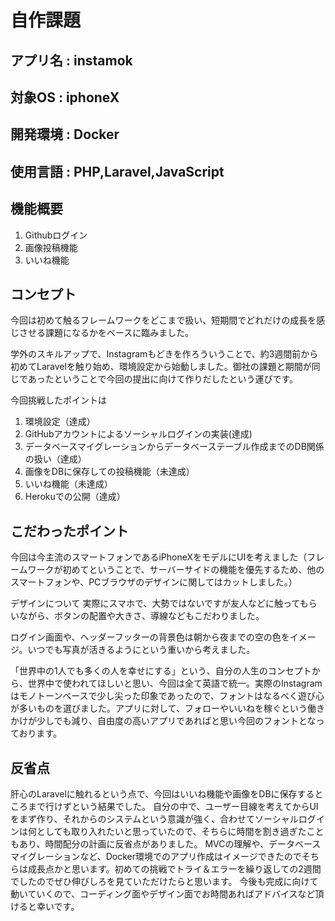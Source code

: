# 自作課題

## アプリ名 : instamok

## 対象OS : iphoneX

## 開発環境 : Docker

## 使用言語 : PHP,Laravel,JavaScript

## 機能概要

1. Githubログイン
2. 画像投稿機能
3. いいね機能

## コンセプト
今回は初めて触るフレームワークをどこまで扱い、短期間でどれだけの成長を感じさせる課題になるかをベースに臨みました。

学外のスキルアップで、Instagramもどきを作ろういうことで、約3週間前から初めてLaravelを触り始め、環境設定から始動しました。御社の課題と期間が同じであったということで今回の提出に向けて作りだしたという運びです。

今回挑戦したポイントは
1. 環境設定（達成）
2. GitHubアカウントによるソーシャルログインの実装(達成)
3. データベースマイグレーションからデータベーステーブル作成までのDB関係の扱い（達成）
4. 画像をDBに保存しての投稿機能（未達成）
5. いいね機能（未達成）
6. Herokuでの公開（達成）


## こだわったポイント
今回は今主流のスマートフォンであるiPhoneXをモデルにUIを考えました（フレームワークが初めてということで、サーバーサイドの機能を優先するため、他のスマートフォンや、PCブラウザのデザインに関してはカットしました。）

デザインについて
実際にスマホで、大勢ではないですが友人などに触ってもらいながら、ボタンの配置や大きさ、導線などもこだわりました。

ログイン画面や、ヘッダーフッターの背景色は朝から夜までの空の色をイメージ。いつでも写真が活きるようにという重いから考えました。

「世界中の1人でも多くの人を幸せにする」という、自分の人生のコンセプトから、世界中で使われてほしいと思い、今回は全て英語で統一。実際のInstagramはモノトーンベースで少し尖った印象であったので、フォントはなるべく遊び心が多いものを選びました。アプリに対して、フォローやいいねを稼ぐという働きかけが少しでも減り、自由度の高いアプリであればと思い今回のフォントとなっております。

## 反省点
肝心のLaravelに触れるという点で、今回はいいね機能や画像をDBに保存するところまで行けずという結果でした。
自分の中で、ユーザー目線を考えてからUIをまず作り、それからのシステムという意識が強く、合わせてソーシャルログインは何としても取り入れたいと思っていたので、そちらに時間を割き過ぎたこともあり、時間配分の計画に反省点がありました。
MVCの理解や、データベースマイグレーションなど、Docker環境でのアプリ作成はイメージできたのでそちらは成長点かと思います。初めての挑戦でトライ＆エラーを繰り返しての2週間でしたのでぜひ伸びしろを見ていただけたらと思います。
今後も完成に向けて動いていくので、コーディング面やデザイン面でお時間あればアドバイスなど頂けると幸いです。

